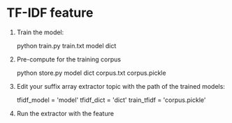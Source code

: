 # TF-IDF feature

1. Train the model:

    python train.py train.txt model dict

2. Pre-compute for the training corpus

    python store.py model dict corpus.txt corpus.pickle

3. Edit your suffix array extractor topic with the path of the trained models:

    tfidf_model = 'model'
    tfidf_dict = 'dict'
    train_tfidf = 'corpus.pickle'

4. Run the extractor with the feature
